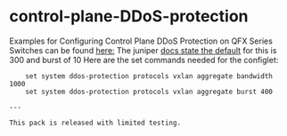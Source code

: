 # control-plane-DDoS-protection

Examples for Configuring Control Plane DDoS Protection on QFX Series Switches can be found [here:](https://www.juniper.net/documentation/us/en/software/junos/security-services/topics/example/ddos-example-qfx-series.html)
The juniper [docs state the default](https://www.juniper.net/documentation/us/en/software/junos/security-services/topics/ref/statement/protocols-edit-ddos-qfx-series.html) for this is 300 and burst of 10
Here are the set commands needed for the configlet:
``` 
    set system ddos-protection protocols vxlan aggregate bandwidth 1000 
    set system ddos-protection protocols vxlan aggregate burst 400
  
---
  
This pack is released with limited testing.
